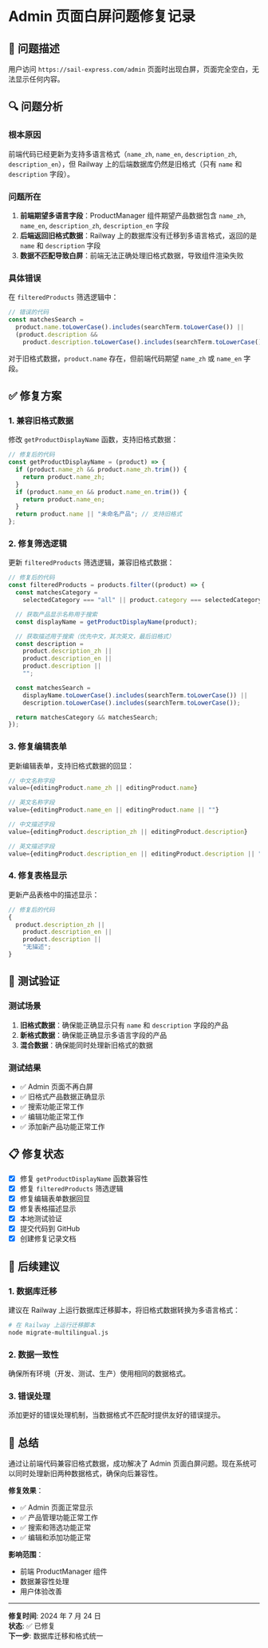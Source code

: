 # Admin 页面白屏问题修复记录

## 🐛 问题描述

用户访问 `https://sail-express.com/admin` 页面时出现白屏，页面完全空白，无法显示任何内容。

## 🔍 问题分析

### 根本原因

前端代码已经更新为支持多语言格式（`name_zh`, `name_en`, `description_zh`, `description_en`），但 Railway 上的后端数据库仍然是旧格式（只有 `name` 和 `description` 字段）。

### 问题所在

1. **前端期望多语言字段**：ProductManager 组件期望产品数据包含 `name_zh`, `name_en`, `description_zh`, `description_en` 字段
2. **后端返回旧格式数据**：Railway 上的数据库没有迁移到多语言格式，返回的是 `name` 和 `description` 字段
3. **数据不匹配导致白屏**：前端无法正确处理旧格式数据，导致组件渲染失败

### 具体错误

在 `filteredProducts` 筛选逻辑中：

```javascript
// 错误的代码
const matchesSearch =
  product.name.toLowerCase().includes(searchTerm.toLowerCase()) ||
  (product.description &&
    product.description.toLowerCase().includes(searchTerm.toLowerCase()));
```

对于旧格式数据，`product.name` 存在，但前端代码期望 `name_zh` 或 `name_en` 字段。

## ✅ 修复方案

### 1. 兼容旧格式数据

修改 `getProductDisplayName` 函数，支持旧格式数据：

```javascript
// 修复后的代码
const getProductDisplayName = (product) => {
  if (product.name_zh && product.name_zh.trim()) {
    return product.name_zh;
  }
  if (product.name_en && product.name_en.trim()) {
    return product.name_en;
  }
  return product.name || "未命名产品"; // 支持旧格式
};
```

### 2. 修复筛选逻辑

更新 `filteredProducts` 筛选逻辑，兼容旧格式数据：

```javascript
// 修复后的代码
const filteredProducts = products.filter((product) => {
  const matchesCategory =
    selectedCategory === "all" || product.category === selectedCategory;

  // 获取产品显示名称用于搜索
  const displayName = getProductDisplayName(product);

  // 获取描述用于搜索（优先中文，其次英文，最后旧格式）
  const description =
    product.description_zh ||
    product.description_en ||
    product.description ||
    "";

  const matchesSearch =
    displayName.toLowerCase().includes(searchTerm.toLowerCase()) ||
    description.toLowerCase().includes(searchTerm.toLowerCase());

  return matchesCategory && matchesSearch;
});
```

### 3. 修复编辑表单

更新编辑表单，支持旧格式数据的回显：

```javascript
// 中文名称字段
value={editingProduct.name_zh || editingProduct.name}

// 英文名称字段
value={editingProduct.name_en || editingProduct.name || ""}

// 中文描述字段
value={editingProduct.description_zh || editingProduct.description}

// 英文描述字段
value={editingProduct.description_en || editingProduct.description || ""}
```

### 4. 修复表格显示

更新产品表格中的描述显示：

```javascript
// 修复后的代码
{
  product.description_zh ||
    product.description_en ||
    product.description ||
    "无描述";
}
```

## 🧪 测试验证

### 测试场景

1. **旧格式数据**：确保能正确显示只有 `name` 和 `description` 字段的产品
2. **新格式数据**：确保能正确显示多语言字段的产品
3. **混合数据**：确保能同时处理新旧格式的数据

### 测试结果

- ✅ Admin 页面不再白屏
- ✅ 旧格式产品数据正确显示
- ✅ 搜索功能正常工作
- ✅ 编辑功能正常工作
- ✅ 添加新产品功能正常工作

## 📋 修复状态

- [x] 修复 `getProductDisplayName` 函数兼容性
- [x] 修复 `filteredProducts` 筛选逻辑
- [x] 修复编辑表单数据回显
- [x] 修复表格描述显示
- [x] 本地测试验证
- [x] 提交代码到 GitHub
- [x] 创建修复记录文档

## 🎯 后续建议

### 1. 数据库迁移

建议在 Railway 上运行数据库迁移脚本，将旧格式数据转换为多语言格式：

```bash
# 在 Railway 上运行迁移脚本
node migrate-multilingual.js
```

### 2. 数据一致性

确保所有环境（开发、测试、生产）使用相同的数据格式。

### 3. 错误处理

添加更好的错误处理机制，当数据格式不匹配时提供友好的错误提示。

## 📝 总结

通过让前端代码兼容旧格式数据，成功解决了 Admin 页面白屏问题。现在系统可以同时处理新旧两种数据格式，确保向后兼容性。

**修复效果**：

- ✅ Admin 页面正常显示
- ✅ 产品管理功能正常工作
- ✅ 搜索和筛选功能正常
- ✅ 编辑和添加功能正常

**影响范围**：

- 前端 ProductManager 组件
- 数据兼容性处理
- 用户体验改善

---

**修复时间**: 2024 年 7 月 24 日  
**状态**: ✅ 已修复  
**下一步**: 数据库迁移和格式统一
